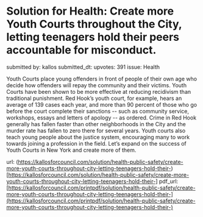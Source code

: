 # Solution for Health: Create more Youth Courts throughout the City, letting teenagers hold their peers accountable for misconduct. #

submitted by: kallos
submitted_dt: 
upvotes: 391
issue: Health

Youth Courts place young offenders in front of people of their own age who decide how offenders will repay the community and their victims. Youth Courts have been shown to be more effective at reducing recidivism than traditional punishment. Red Hook’s youth court, for example, hears an average of 139 cases each year, and more than 90 percent of those who go before the court complete their sanctions -- such as community service, workshops, essays and letters of apology -- as ordered. Crime in Red Hook generally has fallen faster than other neighborhoods in the City and the murder rate has fallen to zero there for several years. Youth courts also teach young people about the justice system, encouraging many to work towards joining a profession in the field. Let’s expand on the success of Youth Courts in New York and create more of them.

url: (https://kallosforcouncil.com/solution/health-public-safety/create-more-youth-courts-throughout-city-letting-teenagers-hold-their-)[https://kallosforcouncil.com/solution/health-public-safety/create-more-youth-courts-throughout-city-letting-teenagers-hold-their-]
pdf_url: [https://kallosforcouncil.com/printpdf/solution/health-public-safety/create-more-youth-courts-throughout-city-letting-teenagers-hold-their-](https://kallosforcouncil.com/printpdf/solution/health-public-safety/create-more-youth-courts-throughout-city-letting-teenagers-hold-their-)